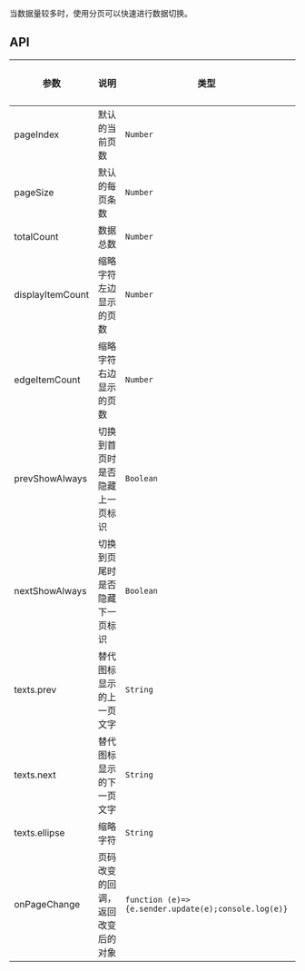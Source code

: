 当数据量较多时，使用分页可以快速进行数据切换。

## API

| 参数      | 说明               | 类型             | 默认值  |
| --------- | ------------------ | ---------------- | ------- |
| pageIndex      | 默认的当前页数           | `Number`         | 1       |
| pageSize      | 默认的每页条数     | `Number`         | 10       |
| totalCount      | 数据总数     | `Number`         | 0       |
| displayItemCount      | 缩略字符左边显示的页数     | `Number`         | 5       |
| edgeItemCount      | 缩略字符右边显示的页数     | `Number`         | 1       |
| prevShowAlways      | 切换到首页时是否隐藏上一页标识     | `Boolean`         | true       |
| nextShowAlways      | 切换到页尾时是否隐藏下一页标识     | `Boolean`         | true       |
| texts.prev      | 替代图标显示的上一页文字     | `String`         | 上一页       |
| texts.next      | 替代图标显示的下一页文字     | `String`         | 下一页       |
| texts.ellipse      | 缩略字符     | `String`         | ...       |
| onPageChange      | 页码改变的回调，返回改变后的对象 | `function (e)=>{e.sender.update(e);console.log(e)}`         | -       |
